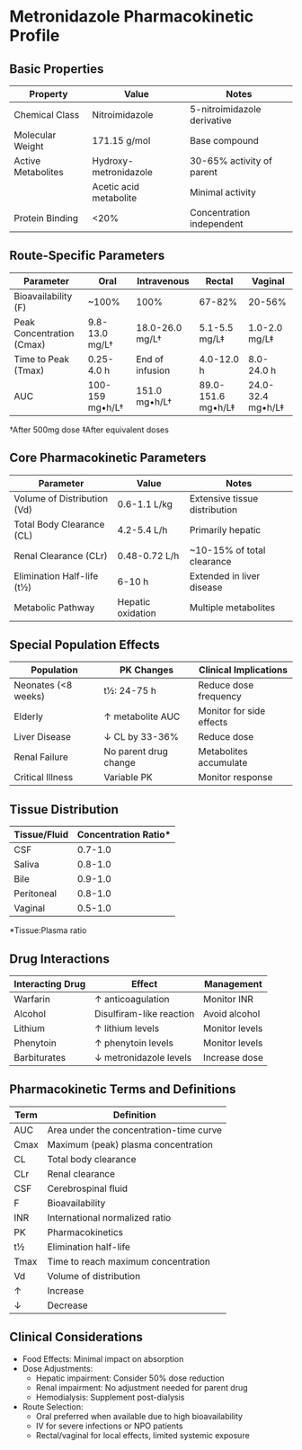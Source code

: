 # Metronidazole Pharmacokinetic Profile

## Basic Properties
| Property | Value | Notes |
|----------|--------|-------|
| Chemical Class | Nitroimidazole | 5-nitroimidazole derivative |
| Molecular Weight | 171.15 g/mol | Base compound |
| Active Metabolites | Hydroxy-metronidazole | 30-65% activity of parent |
| | Acetic acid metabolite | Minimal activity |
| Protein Binding | <20% | Concentration independent |

## Route-Specific Parameters
| Parameter | Oral | Intravenous | Rectal | Vaginal |
|-----------|-------|-------------|---------|----------|
| Bioavailability (F) | ~100% | 100% | 67-82% | 20-56% |
| Peak Concentration (Cmax) | 9.8-13.0 mg/L† | 18.0-26.0 mg/L† | 5.1-5.5 mg/L‡ | 1.0-2.0 mg/L‡ |
| Time to Peak (Tmax) | 0.25-4.0 h | End of infusion | 4.0-12.0 h | 8.0-24.0 h |
| AUC | 100-159 mg•h/L† | 151.0 mg•h/L† | 89.0-151.6 mg•h/L‡ | 24.0-32.4 mg•h/L‡ |

†After 500mg dose
‡After equivalent doses

## Core Pharmacokinetic Parameters
| Parameter | Value | Notes |
|-----------|--------|-------|
| Volume of Distribution (Vd) | 0.6-1.1 L/kg | Extensive tissue distribution |
| Total Body Clearance (CL) | 4.2-5.4 L/h | Primarily hepatic |
| Renal Clearance (CLr) | 0.48-0.72 L/h | ~10-15% of total clearance |
| Elimination Half-life (t½) | 6-10 h | Extended in liver disease |
| Metabolic Pathway | Hepatic oxidation | Multiple metabolites |

## Special Population Effects
| Population | PK Changes | Clinical Implications |
|------------|------------|---------------------|
| Neonates (<8 weeks) | t½: 24-75 h | Reduce dose frequency |
| Elderly | ↑ metabolite AUC | Monitor for side effects |
| Liver Disease | ↓ CL by 33-36% | Reduce dose |
| Renal Failure | No parent drug change | Metabolites accumulate |
| Critical Illness | Variable PK | Monitor response |

## Tissue Distribution
| Tissue/Fluid | Concentration Ratio* |
|--------------|---------------------|
| CSF | 0.7-1.0 |
| Saliva | 0.8-1.0 |
| Bile | 0.9-1.0 |
| Peritoneal | 0.8-1.0 |
| Vaginal | 0.5-1.0 |

*Tissue:Plasma ratio

## Drug Interactions
| Interacting Drug | Effect | Management |
|-----------------|---------|------------|
| Warfarin | ↑ anticoagulation | Monitor INR |
| Alcohol | Disulfiram-like reaction | Avoid alcohol |
| Lithium | ↑ lithium levels | Monitor levels |
| Phenytoin | ↑ phenytoin levels | Monitor levels |
| Barbiturates | ↓ metronidazole levels | Increase dose |

## Pharmacokinetic Terms and Definitions
| Term | Definition |
|------|------------|
| AUC | Area under the concentration-time curve |
| Cmax | Maximum (peak) plasma concentration |
| CL | Total body clearance |
| CLr | Renal clearance |
| CSF | Cerebrospinal fluid |
| F | Bioavailability |
| INR | International normalized ratio |
| PK | Pharmacokinetics |
| t½ | Elimination half-life |
| Tmax | Time to reach maximum concentration |
| Vd | Volume of distribution |
| ↑ | Increase |
| ↓ | Decrease |

## Clinical Considerations
- Food Effects: Minimal impact on absorption
- Dose Adjustments:
  - Hepatic impairment: Consider 50% dose reduction
  - Renal impairment: No adjustment needed for parent drug
  - Hemodialysis: Supplement post-dialysis
- Route Selection:
  - Oral preferred when available due to high bioavailability
  - IV for severe infections or NPO patients
  - Rectal/vaginal for local effects, limited systemic exposure